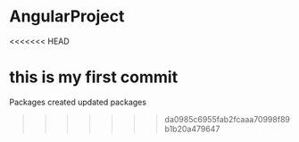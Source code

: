 # AngularProject
<<<<<<< HEAD

this is my first commit
=======
Packages created
updated packages
>>>>>>> da0985c6955fab2fcaaa70998f89b1b20a479647
